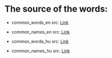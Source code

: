 # The source of the words:

- common_words_en src: [Link](https://github.com/dwyl/english-words)

- common_names_en src: [Link](https://www.usna.edu/Users/cs/roche/courses/s15si335/proj1/files.php%3Ff=names.txt.html)

- common_words_hu src: [Link](https://sourceforge.net/projects/wordlist-hu/)

- common_names_hu src: [Link](http://www.nytud.hu/oszt/nyelvmuvelo/utonevek/)
